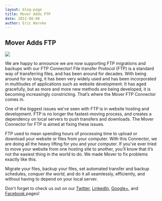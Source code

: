 ```yaml
---
layout: blog-page
title: Mover Adds FTP
date: 2012-08-08
author: Eric Warnke
---
```


## Mover Adds FTP

<img src="{{ site.url }}/img/blog/2012-08-08_ftp.png" class="pull-left p-r-md">

We are happy to announce we are now supporting FTP migrations and backups with our FTP Connector! File transfer Protocol (FTP) is a standard way of transferring files, and has been around for decades. With being around for so long, it has been very widely used and has been incorporated in multitudes of applications such as website development. It has aged gracefully, but as more and more new methods are being developed, it is becoming increasingly constricting. That’s where the Mover FTP Connector comes in. 

One of the biggest issues we’ve seen with FTP is in website hosting and development. FTP is no longer the fastest-moving process, and creates a dependency on local servers to push transfers and downloads. The Mover Connector for FTP is aimed at fixing these issues.

FTP used to mean spending hours of processing time to upload or download your website or files from your computer. With this Connector, we are doing all the heavy lifting for you and your computer. If you’ve ever tried to move your website from one hosting site to another, you’ll know that it’s not the easiest thing in the world to do. We made Mover to fix problems exactly like this. 

Migrate your files, backup your files, set automated transfer and backup schedules, *conquer the world*, and do it all seamlessly, efficiently, and without having to depend on your local server.

Don't forget to check us out on our [Twitter][2], [LinkedIn][3], [Google+][4], and [Facebook ][5]pages!

[2]: http://www.twitter.com/Mover_io
[3]: http://www.linkedin.com/company/mover
[4]: http://bit.ly/MoverGooglePlus
[5]: https://www.facebook.com/Mover.io
